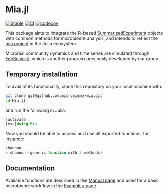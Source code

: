 # Mia.jl

[![Stable](https://img.shields.io/badge/docs-stable-blue.svg)](https://juliaturkudatascience.github.io/Mia.jl/stable/readme/)
[![CI](https://github.com/JuliaTurkuDataScience/Mia.jl/actions/workflows/CI.yml/badge.svg?branch=main)](https://github.com/JuliaTurkuDataScience/Mia.jl/actions/workflows/CI.yml)
[![codecov](https://codecov.io/gh/JuliaTurkuDataScience/Mia.jl/branch/main/graph/badge.svg?token=VHEH1ZQLPA)](https://codecov.io/gh/JuliaTurkuDataScience/Mia.jl)

This package aims to integrate the R-based [SummarizedExperiment](https://github.com/LTLA/SummarizedExperiments.jl) objects with common methods for microbiome analysis, and intends to reflect the [mia project](https://github.com/microbiome/mia/) in the Julia ecosystem.

Microbial community dynamics and time series are simulated through [FdeSolver.jl](https://github.com/JuliaTurkuDataScience/FdeSolver.jl), which is another program previously developed by our group.

## Temporary installation

To avail of its functionality, clone this repository on your local machine with:

```bash
git clone git@github.com:microbiome/mia.git
cd Mia.jl
```

and run the following in Julia:

```julia
]activate .
[esc]using Mia
```

Now you should be able to access and use all exported functions, for instance:

```julia
shannon
> shannon (generic function with 3 methods)
```

## Documentation

Available functions are described in the [Manual page](https://juliaturkudatascience.github.io/Mia.jl/stable/) and used for a basic microbiome workflow in the [Examples page](https://juliaturkudatascience.github.io/Mia.jl/stable/examples/).
